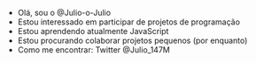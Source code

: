 - Olá, sou o @Julio-o-Julio
- Estou interessado em participar de projetos de programação
- Estou aprendendo atualmente JavaScript
- Estou procurando colaborar projetos pequenos (por enquanto)
- Como me encontrar: Twitter @Julio_147M

<!---
Julio-o-Julio/Julio-o-Julio is a ✨ special ✨ repository because its `README.md` (this file) appears on your GitHub profile.
You can click the Preview link to take a look at your changes.
--->
